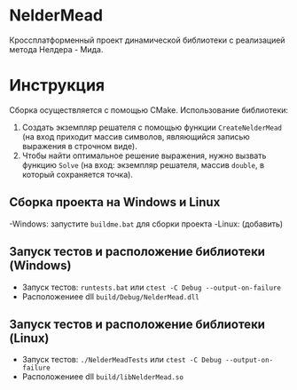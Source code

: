 # NelderMead
Кроссплатформенный проект динамической библиотеки с реализацией метода Нелдера - Мида.

# Инструкция
Сборка осуществляется с помощью CMake.
Использование библиотеки:
1) Создать экземпляр решателя с помощью функции ```CreateNelderMead``` (на вход приходит массив символов, являющийся записью выражения в строчном виде).
2) Чтобы найти оптимальное решение выражения, нужно вызвать функцию ```Solve``` (на вход: экземпляр решателя, массив ```double```, в который сохраняется точка).
## Сборка проекта на Windows и Linux
-Windows: запустите ```buildme.bat``` для сборки проекта
-Linux: (добавить)
## Запуск тестов и расположение библиотеки (Windows)
- Запуск тестов: ```runtests.bat``` или ```ctest -C Debug --output-on-failure```
- Расположениее dll ```build/Debug/NelderMead.dll```
## Запуск тестов и расположение библиотеки (Linux)
- Запуск тестов: ```./NelderMeadTests``` или ```ctest -C Debug --output-on-failure```
- Расположениее dll ```build/libNelderMead.so```
